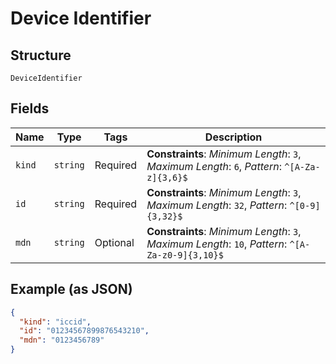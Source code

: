 
# Device Identifier

## Structure

`DeviceIdentifier`

## Fields

| Name | Type | Tags | Description |
|  --- | --- | --- | --- |
| `kind` | `string` | Required | **Constraints**: *Minimum Length*: `3`, *Maximum Length*: `6`, *Pattern*: `^[A-Za-z]{3,6}$` |
| `id` | `string` | Required | **Constraints**: *Minimum Length*: `3`, *Maximum Length*: `32`, *Pattern*: `^[0-9]{3,32}$` |
| `mdn` | `string` | Optional | **Constraints**: *Minimum Length*: `3`, *Maximum Length*: `10`, *Pattern*: `^[A-Za-z0-9]{3,10}$` |

## Example (as JSON)

```json
{
  "kind": "iccid",
  "id": "01234567899876543210",
  "mdn": "0123456789"
}
```

